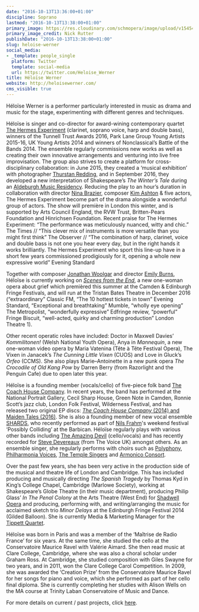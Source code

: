 ```yaml
---
date: "2016-10-13T13:36:00+01:00"
discipline: Soprano
lastmod: "2016-10-13T13:38:00+01:00"
primary_image: https://res.cloudinary.com/schmopera/image/upload/v1545409169/media/webhook-uploads/1476361768294/2016-10-13---Werner-Rutter-Square.jpg.jpg
primary_image_credit: Nick Rutter
publishDate: "2016-10-13T13:38:00+01:00"
slug: heloise-werner
social_media:
- _template: people_single
  platform: Twitter
  template: social-media
  url: https://twitter.com/Heloise_Werner
title: Héloïse Werner
website: http://heloisewerner.com/
cms_visible: true
---
```


Héloïse Werner is a performer particularly interested in music as drama and music for the stage, experimenting with different genres and techniques.

Héloïse is singer and co-director for award-wining contemporary quartet [The Hermes Experiment](http://www.thehermesexperiment.com/) (clarinet, soprano voice, harp and double bass), winners of the Tunnell Trust Awards 2016, Park Lane Group Young Artists 2015-16, UK Young Artists 2014 and winners of Nonclassical’s Battle of the Bands 2014. The ensemble regularly commissions new works as well as creating their own innovative arrangements and venturing into live free improvisation. The group also strives to create a platform for cross-disciplinary collaboration: in June 2015, they created a ‘musical exhibition’ with photographer [Thurstan Redding](http://www.thurstanredding.com/), and in September 2016, they developed a new interpretation of Shakespeare’s *The Winter’s Tale* during an [Aldeburgh Music Residency](http://www.aldeburgh.co.uk/residencies/current-future-projects). Reducing the play to an hour’s duration in collaboration with director [Nina Brazier](http://www.ninabrazier.co.uk/), composer [Kim Ashton](https://kimbashton.wordpress.com/) & five actors, The Hermes Experiment become part of the drama alongside a wonderful group of actors. The show will première in London this winter, and is supported by Arts Council England, the RVW Trust, Britten-Pears Foundation and Hinrichsen Foundation. Recent praise for The Hermes Experiment: “The performance was meticulously nuanced, witty and chic.” The Times // “This clever mix of instruments is more versatile than you might first think” The Observer // “The combination of harp, clarinet, voice and double bass is not one you hear every day, but in the right hands it works brilliantly. The Hermes Experiment who sport this line-up have in a short few years commissioned prodigiously for it, opening a whole new expressive world” Evening Standard

Together with composer [Jonathan Woolgar](https://jonathanwoolgar.com/) and director [Emily Burns](http://www.emily-burns.com/), Héloïse is currently working on [*Scenes from the End*](http://heloisewerner.com/scenes-from-the-end-16/), a new one-woman opera about grief which premièred this summer at the Camden & Edinburgh Fringe Festivals, and will run at the Tristan Bates Theatre in December 2016 (“extraordinary” Classic FM, “The 10 hottest tickets in town” Evening Standard, “Exceptional and breathtaking” Mumble, “wholly eye opening” The Metropolist, “wonderfully expressive” Edfringe review, “powerful” Fringe Biscuit, “well-acted, quirky and charming production” London Theatre 1).

Other recent operatic roles have included: Doctor in Maxwell Davies’ *Kommilitonen!* (Welsh National Youth Opera), Anya in *Mannequin*, a new one-woman video opera by Maria Vatenina (Tête à Tête Festival Opera), The Vixen in Janacek’s *The Cunning Little Vixen* (CUOS) and Love in Gluck’s *Orfeo* (CCMS). She also plays Marie–Antoinette in a new punk opera *The Crocodile of Old Kang Pow* by Darren Berry (from Razorlight and the Penguin Cafe) due to open later this year.

Héloïse is a founding member (vocals/cello) of five-piece folk band [The Coach House Company](http://thecoachhousecompany.co.uk/). In recent years, the band has performed at the National Portrait Gallery, Cecil Sharp House, Green Note in Camden, Ronnie Scott’s jazz club, London Folk Festival, Wilderness Festival, and has released two original EP discs: [*The Coach House Company* (2014) and Maiden Tales (2016)](http://thecoachhousecompany.bandcamp.com/). She is also a founding member of new vocal ensemble [SHARDS](http://shardsvoices.com/), who recently performed as part of [Nils Frahm](http://www.nilsfrahm.com/)'s weekend festival ‘Possibly Colliding’ at the Barbican. Héloïse regularly plays with various other bands including [The Amazing Devil](http://www.theamazingdevil.com/) (cello/vocals) and has recently recorded for [Steve Devereaux](http://www.stevedevereaux.co.uk/) (from The Voice UK) amongst others. As an ensemble singer, she regularly performs with choirs such as [Polyphony](http://www.stephenlayton.com/polyphony), [Philharmonia Voices](http://www.philharmoniavoices.org/), [The Temple Singers](http://www.templechurch.com/music/the-temple-singers/) and [Armonico Consort](http://www.armonico.org.uk/).

Over the past few years, she has been very active in the production side of the musical and theatre life of London and Cambridge. This has included producing and musically directing *The Spanish Tragedy* by Thomas Kyd in King’s College Chapel, Cambridge (Marlowe Society), working at Shakespeare’s Globe Theatre (in their music department), producing Philip Glass’ *In The Penal Colony* at the Arts Theatre (West End) for [Shadwell Opera](http://www.shadwellopera.co.uk/) and producing, performing with, and writing/arranging the music for acclaimed sketch trio *Minor Delays* at the Edinburgh Fringe Festival 2014 (Gilded Balloon). She is currently Media & Marketing Manager for the [Tippett Quartet](http://www.tippettquartet.co.uk/).

Héloïse was born in Paris and was a member of the ‘Maîtrise de Radio France’ for six years. At the same time, she studied the cello at the Conservatoire Maurice Ravel with Valérie Aimard. She then read music at Clare College, Cambridge, where she was also a choral scholar under Graham Ross. At Cambridge, she studied composition with Giles Swayne for two years, and in 2011, won the Clare College Carol Competition. In 2009, she was awarded the ‘Creation Prize’ from the Conservatoire Maurice Ravel for her songs for piano and voice, which she performed as part of her cello final diploma. She is currently completing her studies with Alison Wells on the MA course at Trinity Laban Conservatoire of Music and Dance.

For more details on current / past projects, click [here](http://heloisewerner.com/projects/).
